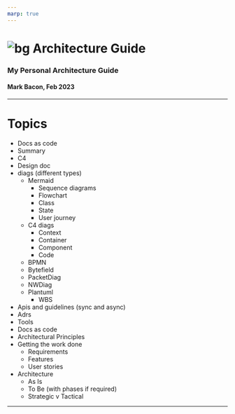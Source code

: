 ```yaml
---
marp: true
---
```

<!-- theme: gaia -->
<!-- theme: default-->
![bg ](https://media.sitepen.com/blog-images/2020/06/blog-%E2%80%93-importance-of-good-software-architecture-1024x512.jpg)
Architecture Guide
===


### My Personal Architecture Guide

####  Mark Bacon, Feb 2023

---
Topics
===
- Docs as code
- Summary
- C4
- Design doc
- diags (different types)
  - Mermaid
    - Sequence diagrams
    - Flowchart
    - Class
    - State
    - User journey
  - C4 diags
    - Context
    - Container
    - Component
    - Code
  - BPMN
  - Bytefield
  - PacketDiag
  - NWDiag
  - Plantuml
    - WBS
- Apis and guidelines (sync and async) 
- Adrs
- Tools 
- Docs as code
- Architectural Principles
- Getting the work done
  - Requirements 
  - Features 
  - User stories
- Architecture 
  - As Is
  - To Be (with phases if required)
  - Strategic v Tactical

---
